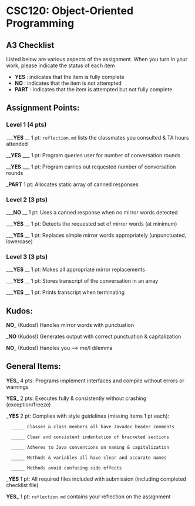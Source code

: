 # CSC120: Object-Oriented Programming
## A3 Checklist

Listed below are various aspects of the assignment.  When you turn in your work, please indicate the status of each item

- **YES** : indicates that the item is fully complete
- **NO** : indicates that the item is not attempted
- **PART** : indicates that the item is attempted but not fully complete


## Assignment Points:

### Level 1 (4 pts)

___**YES** __ 1 pt: `reflection.md` lists the classmates you consulted & TA hours attended

__**YES** ___ 1 pt: Program queries user for number of conversation rounds

__**YES** ___ 1 pt: Program carries out requested number of conversation rounds

___**PART**__ 1 pt: Allocates static array of canned responses

### Level 2 (3 pts)

___**NO** __ 1 pt: Uses a canned response when no mirror words detected

___**YES** __ 1 pt: Detects the requested set of mirror words (at minimum)

___**YES** __ 1 pt: Replaces simple mirror words appropriately (unpunctuated, lowercase)

### Level 3 (3 pts)

___**YES** __ 1 pt: Makes all appropriate mirror replacements

___**YES** __ 1 pt: Stores transcript of the conversation in an array

___**YES** __ 1 pt: Prints transcript when terminating

## Kudos:

__**NO**___ (Kudos!) Handles mirror words with punctuation

___**NO**__ (Kudos!) Generates output with correct punctuation & capitalization

__**NO**___ (Kudos!) Handles you --> me/I dilemma


## General Items:


__**YES**___ 4 pts: Programs implement interfaces and compile without errors or warnings

__**YES**___ 2 pts: Executes fully & consistently without crashing (exception/freeze)

___**YES**__ 2 pt: Complies with style guidelines (missing items 1 pt each):

      _____ Classes & class members all have Javadoc header comments

      _____ Clear and consistent indentation of bracketed sections

      _____ Adheres to Java conventions on naming & capitalization

      _____ Methods & variables all have clear and accurate names

      _____ Methods avoid confusing side effects

___**YES**__ 1 pt: All required files included with submission (including completed checklist file)

__**YES**___ 1 pt: `reflection.md` contains your reflection on the assignment
